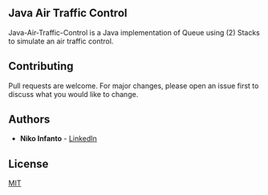 ## Java Air Traffic Control

Java-Air-Traffic-Control is a Java implementation of Queue using (2) Stacks to simulate an air traffic control.

## Contributing
Pull requests are welcome. For major changes, please open an issue first to discuss what you would like to change.

## Authors

* **Niko Infanto** - [LinkedIn](https://www.linkedin.com/in/niko-infanto/)

## License
[MIT](https://choosealicense.com/licenses/mit/)
